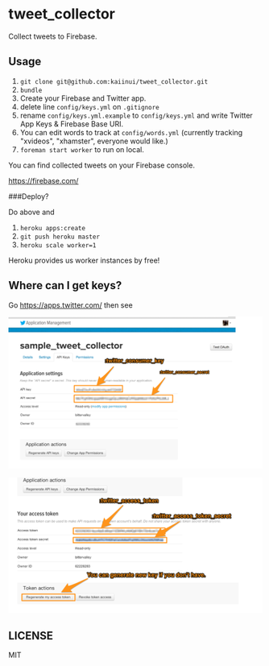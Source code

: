 tweet_collector
===============

Collect tweets to Firebase.

Usage
---

1. `git clone git@github.com:kaiinui/tweet_collector.git`
2. `bundle`
3. Create your Firebase and Twitter app.
4. delete line `config/keys.yml` on `.gitignore`
5. rename `config/keys.yml.example` to `config/keys.yml` and write Twitter App Keys & Firebase Base URI.
6. You can edit words to track at `config/words.yml` (currently tracking "xvideos", "xhamster", everyone would like.)
7. `foreman start worker` to run on local.

You can find collected tweets on your Firebase console.

https://firebase.com/

###Deploy?

Do above and

1. `heroku apps:create`
2. `git push heroku master`
3. `heroku scale worker=1`

Heroku provides us worker instances by free!

Where can I get keys?
---

Go https://apps.twitter.com/ then see

![](https://raw.githubusercontent.com/kaiinui/tweet_collector/master/tweet_collector_SS_1.png)

![](https://raw.githubusercontent.com/kaiinui/tweet_collector/master/tweet_collector_SS_2.png)

LICENSE
---

MIT
